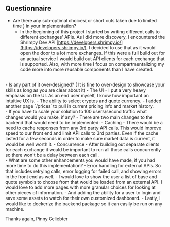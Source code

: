 ## Questionnaire
- Are there any sub-optimal choices( or short cuts taken due to limited time ) in your implementation?
	-  In the beginning of this project I started by writing different calls to different exchanges’ APIs. As I did more discovery, I encountered the Shrimpy Dev API  [https://developers.shrimpy.io/](https://developers.shrimpy.io/). I decided to use that as it would open the door to a lot more exchanges. If this were a full build out for an actual service I would build out API clients for each exchange that is supported. 
	 Also, with more time I focus on compartmentalizing my code more into more reusable components than I have created.
<br>
- Is any part of it over-designed? ( It is fine to over-design to showcase your skills as long as you are clear about it)
	- The UI - I put a very heavy emphasis on the UI. As an end user myself, I know how important an intuitive UX is. 
	- The ability to select cryptos and quote currency.
	- I added another page `/prices` to pull in current pricing info and market history.
<br>
- If you have to scale your solution to 100 users/second traffic what changes would you make, if any?
	- There are two main changes to the backend that would need to be implemented:
		- Caching - There would be a need to cache responses from any 3rd party API calls. This would improve speed to our front end and limit API calls to 3rd parties. Even if the cache lasted for a few seconds in order to make sure market data is current, it would be well worth it.
		- Concurrence - After building out separate clients for each exchange it would be important to run all those calls concurrently so there won't be a delay between each call.
<br>
 - What are some other enhancements you would have made, if you had more time to do this implementation?
	 - Error handling for external APIs. So that includes retrying calls, error logging for failed call, and showing errors in the front end as well.
	 - I would love to show the user a list of base and quote symbols to choose from that would be loaded from an external API. I would love to add more pages with more granular choices for looking at other pieces of information.
	 - And adding the ability for a user to login and save some assets to watch for their own customized dashboard.
	 - Lastly, I would like to dockerize the backend package so it can easily be run on any machine.


Thanks again,
Pinny Geliebter
